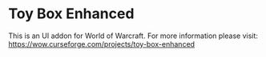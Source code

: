 # Toy Box Enhanced

This is an UI addon for World of Warcraft. For more information please visit: https://wow.curseforge.com/projects/toy-box-enhanced